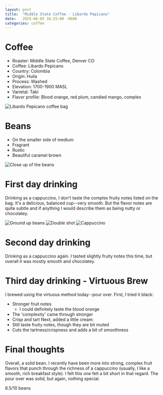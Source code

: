 ```yaml
---
layout: post
title:  "Middle State Coffee - Libardo Pepicano"
date:   2025-06-05 16:25:00 -0600
categories: coffee
---
```


# Coffee
- Roaster: Middle State Coffee, Denver CO
- Coffee: Libardo Pepicano
- Country: Colombia
- Origin: Huila
- Process: Washed
- Elevation: 1700-1900 MASL
- Varietal: Tabi
- Flavor profile: Blood orange, red plum, candied mango, complex

![Libardo Pepicano coffee bag]({{site.baseurl}}/assets/images/coffee/middle-state/libardo-pepicano/IMG_1975.HEIC)

# Beans
- On the smaller side of medium
- Fragrant
- Rustic
- Beautiful caramel brown

![Close up of the beans]({{site.baseurl}}/assets/images/coffee/middle-state/libardo-pepicano/IMG_1981.HEIC)

# First day drinking
Drinking as a cappuccino, I don't taste the complex fruity notes listed on the bag. It's a delicious, balanced cup--very smooth. But the flavor notes are quite subtle and if anything I would describe them as being nutty or chocolatey.

![Ground up beans]({{site.baseurl}}/assets/images/coffee/middle-state/libardo-pepicano/IMG_1982.HEIC)
![Double shot]({{site.baseurl}}/assets/images/coffee/middle-state/libardo-pepicano/IMG_1987.HEIC)
![Cappuccino]({{site.baseurl}}/assets/images/coffee/middle-state/libardo-pepicano/IMG_1991.HEIC)

# Second day drinking
Drinking as a cappuccino again. I tasted slightly fruity notes this time, but overall it was mostly smooth and chocolatey.

# Third day drinking - Virtuous Brew
I brewed using the virtuous method today--pour over. First, I tried it black:
- Stronger fruit notes
    - I could definitely taste the blood orange
- The 'complexity' came through stronger
- Crisp and tart
Next, added a little cream:
- Still taste fruity notes, though they are bit muted
- Cuts the tartness/crispness and adds a bit of smoothness

# Final thoughts
Overall, a solid bean. I recently have been more into strong, complex fruit flavors that punch through the richness of a cappuccino (usually, I like a smooth, rich breakfast style). I felt this one felt a bit short in that regard. The pour over was solid, but again, nothing special.

6.5/10 beans
